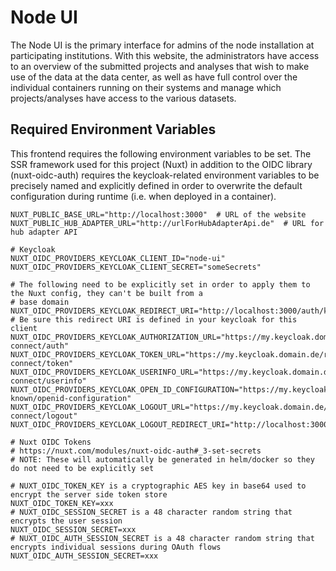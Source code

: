 # Node UI
The Node UI is the primary interface for admins of the node installation at participating institutions. With this 
website, the administrators have access to an overview of the submitted projects and analyses that wish to make use of 
the data at the data center, as well as have full control over the individual containers running on their systems and 
manage which projects/analyses have access to the various datasets.  

## Required Environment Variables
This frontend requires the following environment variables to be set. The SSR framework used for this project (Nuxt) 
in addition to the OIDC library (nuxt-oidc-auth) requires the keycloak-related environment variables to be precisely 
named and explicitly defined in order to overwrite the default configuration during runtime 
(i.e. when deployed in a container).
```dotenv
NUXT_PUBLIC_BASE_URL="http://localhost:3000"  # URL of the website
NUXT_PUBLIC_HUB_ADAPTER_URL="http://urlForHubAdapterApi.de"  # URL for hub adapter API

# Keycloak
NUXT_OIDC_PROVIDERS_KEYCLOAK_CLIENT_ID="node-ui"
NUXT_OIDC_PROVIDERS_KEYCLOAK_CLIENT_SECRET="someSecrets"

# The following need to be explicitly set in order to apply them to the Nuxt config, they can't be built from a 
# base domain
NUXT_OIDC_PROVIDERS_KEYCLOAK_REDIRECT_URI="http://localhost:3000/auth/keycloak/callback"  # Be sure this redirect URI is defined in your keycloak for this client
NUXT_OIDC_PROVIDERS_KEYCLOAK_AUTHORIZATION_URL="https://my.keycloak.domain.de/realms/flame/protocol/openid-connect/auth"
NUXT_OIDC_PROVIDERS_KEYCLOAK_TOKEN_URL="https://my.keycloak.domain.de/realms/flame/protocol/openid-connect/token"
NUXT_OIDC_PROVIDERS_KEYCLOAK_USERINFO_URL="https://my.keycloak.domain.de/realms/flame/protocol/openid-connect/userinfo"
NUXT_OIDC_PROVIDERS_KEYCLOAK_OPEN_ID_CONFIGURATION="https://my.keycloak.domain.de/realms/flame/.well-known/openid-configuration"
NUXT_OIDC_PROVIDERS_KEYCLOAK_LOGOUT_URL="https://my.keycloak.domain.de/realms/flame/protocol/openid-connect/logout"
NUXT_OIDC_PROVIDERS_KEYCLOAK_LOGOUT_REDIRECT_URI="http://localhost:3000"

# Nuxt OIDC Tokens
# https://nuxt.com/modules/nuxt-oidc-auth#_3-set-secrets
# NOTE: These will automatically be generated in helm/docker so they do not need to be explicitly set

# NUXT_OIDC_TOKEN_KEY is a cryptographic AES key in base64 used to encrypt the server side token store
NUXT_OIDC_TOKEN_KEY=xxx
# NUXT_OIDC_SESSION_SECRET is a 48 character random string that encrypts the user session
NUXT_OIDC_SESSION_SECRET=xxx
# NUXT_OIDC_AUTH_SESSION_SECRET is a 48 character random string that encrypts individual sessions during OAuth flows
NUXT_OIDC_AUTH_SESSION_SECRET=xxx
```
